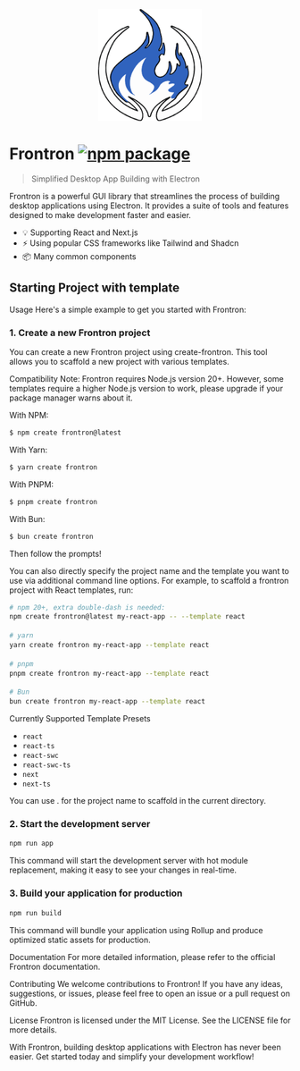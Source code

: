 <div align=center>

<a href="https://frontron.vercel.app">
<img src="/docs/public/frontron.svg" alt="logo" height=200px>
</a>

</div>

# Frontron <a href="https://npmjs.com/package/frontron"><img src="https://img.shields.io/npm/v/frontron" alt="npm package"></a>

> Simplified Desktop App Building with Electron

Frontron is a powerful GUI library that streamlines the process of building desktop applications using Electron. It provides a suite of tools and features designed to make development faster and easier.

- 💡 Supporting React and Next.js
- ⚡️ Using popular CSS frameworks like Tailwind and Shadcn
- 📦 Many common components

## Starting Project with template

Usage
Here's a simple example to get you started with Frontron:

### 1. Create a new Frontron project
You can create a new Frontron project using create-frontron. This tool allows you to scaffold a new project with various templates.

Compatibility Note:
Frontron requires Node.js version 20+. However, some templates require a higher Node.js version to work, please upgrade if your package manager warns about it.

With NPM:
```bash
$ npm create frontron@latest
```

With Yarn:
```bash
$ yarn create frontron
```

With PNPM:
```bash
$ pnpm create frontron
```

With Bun:
```bash
$ bun create frontron
```
Then follow the prompts!

You can also directly specify the project name and the template you want to use via additional command line options. For example, to scaffold a frontron project with React templates, run:

```bash
# npm 20+, extra double-dash is needed:
npm create frontron@latest my-react-app -- --template react

# yarn
yarn create frontron my-react-app --template react

# pnpm
pnpm create frontron my-react-app --template react

# Bun
bun create frontron my-react-app --template react
```

Currently Supported Template Presets

- `react`
- `react-ts`
- `react-swc`
- `react-swc-ts`
- `next`
- `next-ts`

You can use . for the project name to scaffold in the current directory.

### 2. Start the development server

```bash
npm run app
```
This command will start the development server with hot module replacement, making it easy to see your changes in real-time.

### 3. Build your application for production

```bash
npm run build
```

This command will bundle your application using Rollup and produce optimized static assets for production.

Documentation
For more detailed information, please refer to the official Frontron documentation.

Contributing
We welcome contributions to Frontron! If you have any ideas, suggestions, or issues, please feel free to open an issue or a pull request on GitHub.

License
Frontron is licensed under the MIT License. See the LICENSE file for more details.

With Frontron, building desktop applications with Electron has never been easier. Get started today and simplify your development workflow!
